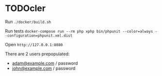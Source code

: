 # TODOcler

Run `./docker/build.sh`

Run tests `docker-compose run --rm php xphp bin/phpunit --color=always --configuration=phpunit.xml.dist`

Open `http://127.0.0.1:8080`

There are 2 users prepopulated:
 - adam@example.com / password
 - john@example.com / password

